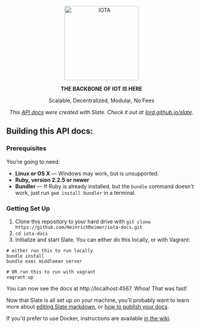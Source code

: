 <p align="center">
  <img src="https://github.com/HeinrichReimer/iota-docs/blob/master/iota_logo_github.png" alt="IOTA" width="196">
</p>

<p align="center"><b>THE BACKBONE OF IOT IS HERE</b></p>
<p align="center">Scalable, Decentralized, Modular, No Fees</p>

<p align="center"><em>This <a href=https://heinrichreimer.github.io/iota-docs>API docs</a> were created with Slate. Check it out at <a href="https://lord.github.io/slate">lord.github.io/slate</a>.</em></p>

Building this API docs:
-----------------------

### Prerequisites

You're going to need:

 - **Linux or OS X** — Windows may work, but is unsupported.
 - **Ruby, version 2.2.5 or newer**
 - **Bundler** — If Ruby is already installed, but the `bundle` command doesn't work, just run `gem install bundler` in a terminal.

### Getting Set Up

1. Clone this repository to your hard drive with `git clone https://github.com/HeinrichReimer/iota-docs.git`
2. `cd iota-docs`
3. Initialize and start Slate. You can either do this locally, or with Vagrant:

```shell
# either run this to run locally
bundle install
bundle exec middleman server

# OR run this to run with vagrant
vagrant up
```

You can now see the docs at http://localhost:4567. Whoa! That was fast!

Now that Slate is all set up on your machine, you'll probably want to learn more about [editing Slate markdown](https://github.com/lord/slate/wiki/Markdown-Syntax), or [how to publish your docs](https://github.com/lord/slate/wiki/Deploying-Slate).

If you'd prefer to use Docker, instructions are available [in the wiki](https://github.com/lord/slate/wiki/Docker).
